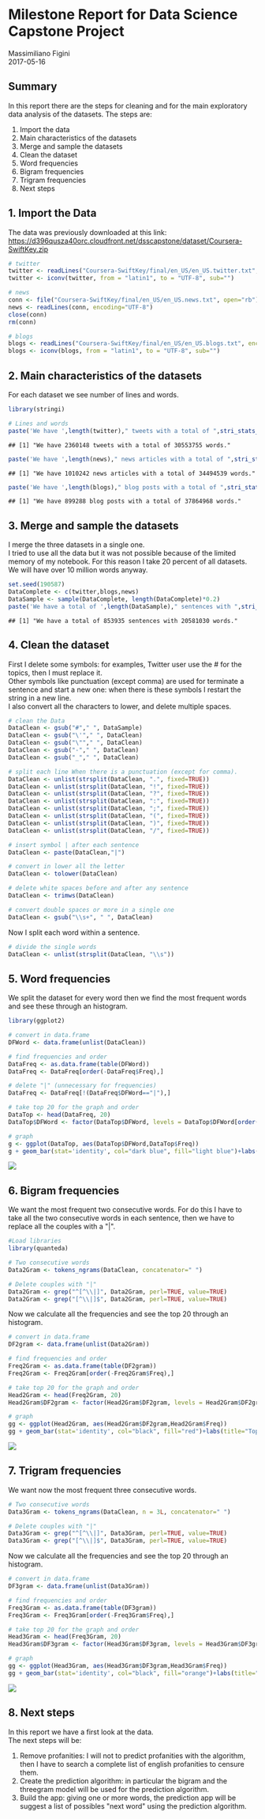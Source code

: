 # Milestone Report for Data Science Capstone Project
Massimiliano Figini  
2017-05-16  


## Summary

In this report there are the steps for cleaning and for the main exploratory data analysis of the datasets. The steps are:  
1. Import the data  
2. Main characteristics of the datasets  
3. Merge and sample the datasets  
4. Clean the dataset  
5. Word frequencies  
6. Bigram frequencies  
7. Trigram frequencies  
8. Next steps  



## 1. Import the Data  

The data was previously downloaded at this link: https://d396qusza40orc.cloudfront.net/dsscapstone/dataset/Coursera-SwiftKey.zip 


```r
# twitter
twitter <- readLines("Coursera-SwiftKey/final/en_US/en_US.twitter.txt", encoding="UTF-8")
twitter <- iconv(twitter, from = "latin1", to = "UTF-8", sub="")

# news
conn <- file("Coursera-SwiftKey/final/en_US/en_US.news.txt", open="rb")
news <- readLines(conn, encoding="UTF-8")
close(conn)
rm(conn)

# blogs
blogs <- readLines("Coursera-SwiftKey/final/en_US/en_US.blogs.txt", encoding="UTF-8")
blogs <- iconv(blogs, from = "latin1", to = "UTF-8", sub="")
```



## 2. Main characteristics of the datasets  

For each dataset we see number of lines and words.   


```r
library(stringi)

# Lines and words
paste('We have ',length(twitter)," tweets with a total of ",stri_stats_latex(twitter)[4], " words.", sep = "")
```

```
## [1] "We have 2360148 tweets with a total of 30553755 words."
```

```r
paste('We have ',length(news)," news articles with a total of ",stri_stats_latex(news)[4], " words.", sep = "")
```

```
## [1] "We have 1010242 news articles with a total of 34494539 words."
```

```r
paste('We have ',length(blogs)," blog posts with a total of ",stri_stats_latex(blogs)[4], " words.", sep = "")
```

```
## [1] "We have 899288 blog posts with a total of 37864968 words."
```



## 3. Merge and sample the datasets  

I merge the three datasets in a single one.  
I tried to use all the data but it was not possible because of the limited memory of my notebook. For this reason I take 20 percent of all datasets. We will have over 10 million words anyway. 


```r
set.seed(190587)
DataComplete <- c(twitter,blogs,news)
DataSample <- sample(DataComplete, length(DataComplete)*0.2)
paste('We have a total of ',length(DataSample)," sentences with ",stri_stats_latex(DataSample)[4], " words.", sep = "")
```

```
## [1] "We have a total of 853935 sentences with 20581030 words."
```



## 4. Clean the dataset  

First I delete some symbols: for examples, Twitter user use the # for the topics, then I must replace it.  
Other symbols like punctuation (except comma) are used for terminate a sentence and start a new one: when there is these symbols I restart the string in a new line.  
I also convert all the characters to lower, and delete multiple spaces. 


```r
# clean the Data
DataClean <- gsub("#"," ", DataSample)
DataClean <- gsub("\'"," ", DataClean)
DataClean <- gsub("\""," ", DataClean)
DataClean <- gsub("-"," ", DataClean)
DataClean <- gsub("_"," ", DataClean)

# split each line When there is a punctuation (except for comma).
DataClean <- unlist(strsplit(DataClean, ".", fixed=TRUE))
DataClean <- unlist(strsplit(DataClean, "!", fixed=TRUE))
DataClean <- unlist(strsplit(DataClean, "?", fixed=TRUE))
DataClean <- unlist(strsplit(DataClean, ":", fixed=TRUE))
DataClean <- unlist(strsplit(DataClean, ";", fixed=TRUE))
DataClean <- unlist(strsplit(DataClean, "(", fixed=TRUE))
DataClean <- unlist(strsplit(DataClean, ")", fixed=TRUE))
DataClean <- unlist(strsplit(DataClean, "/", fixed=TRUE))

# insert symbol | after each sentence
DataClean <- paste(DataClean,"|")

# convert in lower all the letter
DataClean <- tolower(DataClean)

# delete white spaces before and after any sentence
DataClean <- trimws(DataClean)

# convert double spaces or more in a single one
DataClean <- gsub("\\s+", " ", DataClean)
```

Now I split each word within a sentence.


```r
# divide the single words
DataClean <- unlist(strsplit(DataClean, "\\s"))
```



## 5. Word frequencies  

We split the dataset for every word then we find the most frequent words and see these through an histogram.  


```r
library(ggplot2)

# convert in data.frame
DFWord <- data.frame(unlist(DataClean))

# find frequencies and order
DataFreq <- as.data.frame(table(DFWord))
DataFreq <- DataFreq[order(-DataFreq$Freq),]

# delete "|" (unnecessary for frequencies)
DataFreq <- DataFreq[!(DataFreq$DFWord=="|"),]

# take top 20 for the graph and order
DataTop <- head(DataFreq, 20)
DataTop$DFWord <- factor(DataTop$DFWord, levels = DataTop$DFWord[order(-DataTop$Freq)])

# graph
g <- ggplot(DataTop, aes(DataTop$DFWord,DataTop$Freq))
g + geom_bar(stat='identity', col="dark blue", fill="light blue")+labs(title="Top words", x="",y="Frequency")
```

![](Milestone_Report_files/figure-html/frequencies-1.png)<!-- -->



## 6. Bigram frequencies  

We want the most frequent two consecutive words. For do this I have to take all the two consecutive words in each sentence, then we have to replace all the couples with a "|".


```r
#Load libraries
library(quanteda)

# Two consecutive words
Data2Gram <- tokens_ngrams(DataClean, concatenator=" ")

# Delete couples with "|"
Data2Gram <- grep("^[^\\|]", Data2Gram, perl=TRUE, value=TRUE)
Data2Gram <- grep("[^\\|]$", Data2Gram, perl=TRUE, value=TRUE)
```

Now we calculate all the frequencies and see the top 20 through an histogram.


```r
# convert in data.frame
DF2gram <- data.frame(unlist(Data2Gram))

# find frequencies and order
Freq2Gram <- as.data.frame(table(DF2gram))
Freq2Gram <- Freq2Gram[order(-Freq2Gram$Freq),]

# take top 20 for the graph and order
Head2Gram <- head(Freq2Gram, 20)
Head2Gram$DF2gram <- factor(Head2Gram$DF2gram, levels = Head2Gram$DF2gram[order(-Head2Gram$Freq)])

# graph
gg <- ggplot(Head2Gram, aes(Head2Gram$DF2gram,Head2Gram$Freq))
gg + geom_bar(stat='identity', col="black", fill="red")+labs(title="Top bigram words", x="",y="Frequency")+theme(axis.text.x = element_text(angle = 90, hjust = 1))
```

![](Milestone_Report_files/figure-html/2frequencies-1.png)<!-- -->



## 7. Trigram frequencies  

We want now the most frequent three consecutive words.


```r
# Two consecutive words
Data3Gram <- tokens_ngrams(DataClean, n = 3L, concatenator=" ")

# Delete couples with "|"
Data3Gram <- grep("^[^\\|]", Data3Gram, perl=TRUE, value=TRUE)
Data3Gram <- grep("[^\\|]$", Data3Gram, perl=TRUE, value=TRUE)
```

Now we calculate all the frequencies and see the top 20 through an histogram.


```r
# convert in data.frame
DF3gram <- data.frame(unlist(Data3Gram))

# find frequencies and order
Freq3Gram <- as.data.frame(table(DF3gram))
Freq3Gram <- Freq3Gram[order(-Freq3Gram$Freq),]

# take top 20 for the graph and order
Head3Gram <- head(Freq3Gram, 20)
Head3Gram$DF3gram <- factor(Head3Gram$DF3gram, levels = Head3Gram$DF3gram[order(-Head3Gram$Freq)])

# graph
gg <- ggplot(Head3Gram, aes(Head3Gram$DF3gram,Head3Gram$Freq))
gg + geom_bar(stat='identity', col="black", fill="orange")+labs(title="Top trigram words", x="",y="Frequency")+theme(axis.text.x = element_text(angle = 90, hjust = 1))
```

![](Milestone_Report_files/figure-html/3frequencies-1.png)<!-- -->


## 8. Next steps  

In this report we have a first look at the data.  
The next steps will be:  
1. Remove profanities: I will not to predict profanities with the algorithm, then I have to search a complete list of english profanities to censure them.
2. Create the prediction algorithm: in particular the bigram and the threegram model will be used for the prediction algorithm.  
3. Build the app: giving one or more words, the prediction app will be suggest a list of possibles "next word" using the prediction algorithm.
